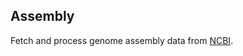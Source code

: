 Assembly
----------

Fetch and process genome assembly data from [NCBI](https://www.ncbi.nlm.nih.gov/).
